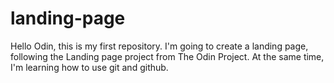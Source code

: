 # landing-page
Hello Odin, this is my first repository.
I'm going to create a landing page, following the Landing page project from The Odin Project. 
At the same time, I'm learning how to use git and github. 